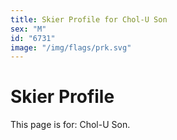 ```yaml
---
title: Skier Profile for Chol-U Son
sex: "M"
id: "6731"
image: "/img/flags/prk.svg" 
---
```


# Skier Profile

This page is for: Chol-U Son.
    